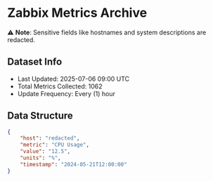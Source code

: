 # Zabbix Metrics Archive

⚠️ **Note**: Sensitive fields like hostnames and system descriptions are redacted.

## Dataset Info
- Last Updated: 2025-07-06 09:00 UTC
- Total Metrics Collected: 1062
- Update Frequency: Every (1) hour

## Data Structure
```json
{
    "host": "redacted",
    "metric": "CPU Usage",
    "value": "12.5",
    "units": "%",
    "timestamp": "2024-05-21T12:00:00"
}
```
